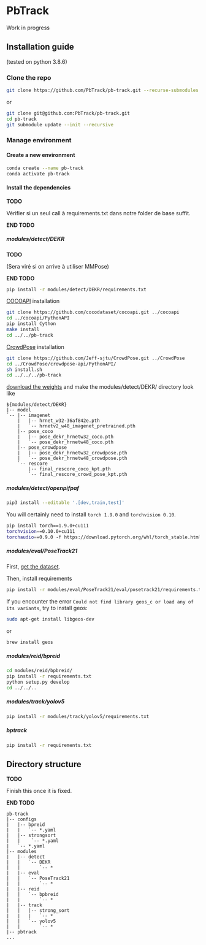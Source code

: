 # PbTrack

Work in progress

## Installation guide

(tested on python 3.8.6)

### Clone the repo

```bash
git clone https://github.com/PbTrack/pb-track.git --recurse-submodules
```

or

```bash
git clone git@github.com:PbTrack/pb-track.git
cd pb-track
git submodule update --init --recursive
```

### Manage environment

#### Create a new environment

```bash
conda create --name pb-track
conda activate pb-track
```

#### Install the dependencies

**TODO**

Vérifier si un seul call à requirements.txt dans notre folder de base suffit.

**END TODO**

##### modules/detect/DEKR

**TODO**

(Sera viré si on arrive à utiliser MMPose)

**END TODO**

```bash
pip install -r modules/detect/DEKR/requirements.txt
```

[COCOAPI](https://github.com/cocodataset/cocoapi) installation

```bash
git clone https://github.com/cocodataset/cocoapi.git ../cocoapi
cd ../cocoapi/PythonAPI
pip install Cython
make install
cd ../../pb-track
```

[CrowdPose](https://github.com/Jeff-sjtu/CrowdPose) installation

```bash
git clone https://github.com/Jeff-sjtu/CrowdPose.git ../CrowdPose
cd ../CrowdPose/crowdpose-api/PythonAPI/
sh install.sh
cd ../../../pb-track
```

[download the weights](https://mailustceducn-my.sharepoint.com/:f:/g/personal/aa397601_mail_ustc_edu_cn/EmoNwNpq4L1FgUsC9KbWezABSotd3BGOlcWCdkBi91l50g?e=HWuluh) and make the modules/detect/DEKR/ directory look like

```text
${modules/detect/DEKR}
|-- model
`-- |-- imagenet
    |   |-- hrnet_w32-36af842e.pth
    |   `-- hrnetv2_w48_imagenet_pretrained.pth
    |-- pose_coco
    |   |-- pose_dekr_hrnetw32_coco.pth
    |   `-- pose_dekr_hrnetw48_coco.pth
    |-- pose_crowdpose
    |   |-- pose_dekr_hrnetw32_crowdpose.pth
    |   `-- pose_dekr_hrnetw48_crowdpose.pth
    `-- rescore
        |-- final_rescore_coco_kpt.pth
        `-- final_rescore_crowd_pose_kpt.pth
```

##### modules/detect/openpifpaf

```bash
pip3 install --editable '.[dev,train,test]'
```

You will certainly need to install `torch 1.9.0` and `torchvision 0.10`.

```bash
pip install torch==1.9.0+cu111
torchvision==0.10.0+cu111
torchaudio==0.9.0 -f https://download.pytorch.org/whl/torch_stable.html
```

##### modules/eval/PoseTrack21

First, [get the dataset](https://github.com/anDoer/PoseTrack21/tree/35bd7033ec4e1a352ae39b9522df5a683f83781b#how-to-get-the-dataset).

Then, install requirements

```bash
pip install -r modules/eval/PoseTrack21/eval/posetrack21/requirements.txt
```

If you encounter the error `Could not find library geos_c or load any of its variants`, try to install geos:

```bash
sudo apt-get install libgeos-dev
```

or

```bash
brew install geos
```

##### modules/reid/bpreid

```bash
cd modules/reid/bpbreid/
pip install -r requirements.txt
python setup.py develop
cd ../../..
```

##### modules/track/yolov5

```bash
pip install -r modules/track/yolov5/requirements.txt
```

##### bptrack

```bash
pip install -r requirements.txt
```

## Directory structure

**TODO**

Finish this once it is fixed.

**END TODO**

```text
pb-track
|-- configs
|   |-- bpreid
|   |   `-- *.yaml
|   |-- strongsort
|   |    `-- *.yaml
|   `-- *.yaml
|-- modules
|   |-- detect
|   |   `-- DEKR
|   |       `-- *
|   |-- eval
|   |   `-- PoseTrack21
|   |       `-- *
|   |-- reid
|   |   `-- bpbreid
|   |       `-- *
|   |-- track
|   |   |-- strong_sort
|   |   |   `-- *
|   |   `-- yolov5
|   |       `-- *
|-- pbtrack
...
```